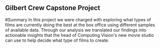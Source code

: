 ## Gilbert Crew Capstone Project

#Summary
In this project we were charged with exploring what types of films are currently doing the best at the box office using different samples of available data. Through our analysis we translated our findings into actionable insights that the head of Computing Vision's new movie studio can use to help decide what type of films to create.
